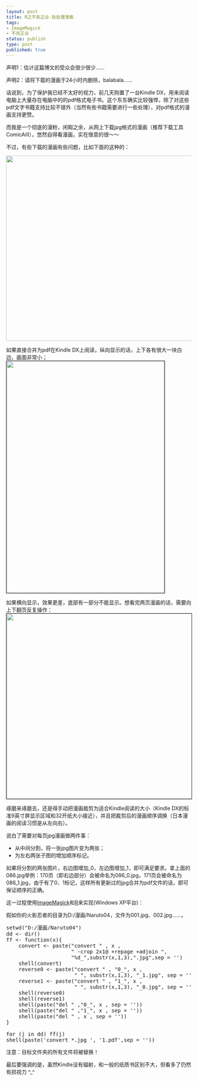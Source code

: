 ```yaml
--- 
layout: post
title: R之不务正业-批处理漫画
tags: 
- ImageMagick
- 不务正业
status: publish
type: post
published: true
---
```

声明1：估计这篇博文的受众会很少很少……

声明2：请将下载的漫画于24小时内删除，balabala……

话说到，为了保护我已经不太好的视力，前几天购置了一台Kindle DX，用来阅读电脑上大量存在电脑中的的pdf格式电子书。这个东东确实比较强悍，除了对这些pdf文字书籍支持比较不错外（当然有些书籍需要进行一些处理），对pdf格式的漫画支持更赞。

而我是一个彻底的漫粉，闲暇之余，从网上下载jpg格式的漫画（推荐下载工具ComicAiII），悠然自得看漫画，实在惬意的很～～

不过，有些下载的漫画有些问题，比如下面的这种的：

<a href="http://bjt.cos.name/wp-content/uploads/2010/10/Naruto_04_086.jpg"><img class="aligncenter size-full wp-image-10682" title="Naruto_04_086" src="http://bjt.cos.name/wp-content/uploads/2010/10/Naruto_04_086.jpg" alt="" width="644" height="503" /></a>
<p style="text-align: left;">如果直接合并为pdf在Kindle DX上阅读，纵向显示的话，上下各有很大一块白边，画面非常小；
<a href="http://bjt.cos.name/wp-content/uploads/2010/10/Naruto_04_086_1.jpg"><img class="aligncenter size-full wp-image-10682" style="border: 1px solid black;" title="Naruto_04_086_1" src="http://bjt.cos.name/wp-content/uploads/2010/10/Naruto_04_086_1.jpg" alt="" width="430" height="630" /></a></p>
如果横向显示，效果更差，底部有一部分不能显示。想看完两页漫画的话，需要向上下翻页反复操作：
<a href="http://bjt.cos.name/wp-content/uploads/2010/10/Naruto_04_086_2.jpg"><img class="aligncenter size-full wp-image-10682" style="border: 1px solid black;" title="Naruto_04_086_2" src="http://bjt.cos.name/wp-content/uploads/2010/10/Naruto_04_086_2.jpg" alt="" width="644" height="503" /></a>

琢磨来琢磨去，还是得手动把漫画裁剪为适合Kindle阅读的大小（Kindle DX的标准9英寸屏显示区域和32开纸大小接近），并且把裁剪后的漫画顺序调换（日本漫画的阅读习惯是从左向右）。

说白了需要对每页jpg漫画做两件事：
<ul>
	<li>从中间分割，将一张jpg图片变为两张；</li>
	<li>为左右两张子图的增加顺序标记。</li>
</ul>
如果将分割的两张图片，右边图增加_0，左边图增加_1，即可满足要求。拿上面的086.jpg举例：170页（即右边部分）会被命名为086_0.jpg，171页会被命名为086_1.jpg，由于有了0、1标记，这样所有更新过的jpg合并为pdf文件的话，即可保证顺序的正确。

这一过程使用<a href="http://www.imagemagick.technocozy.com/" target="_blank">ImageMagick</a>和<a href="http://www.r-project.org" target="_blank">R</a>来实现(Windows XP平台)：

假如你的火影忍者的目录为D:/漫画/Naruto04，文件为001.jpg、002.jpg……，
<pre lang="rsplus">setwd("D:/漫画/Naruto04")
dd &lt;- dir()
ff &lt;- function(x){
    convert &lt;- paste("convert " , x ,
                     " -crop 2x1@ +repage +adjoin ",
                     "%d_",substr(x,1,3),".jpg",sep = '')
    shell(convert)
    reverse0 &lt;- paste("convert " , "0_", x ,
                      " ", substr(x,1,3), "_1.jpg", sep = '')
    reverse1 &lt;- paste("convert " , "1_", x ,
                      " ", substr(x,1,3), "_0.jpg", sep = '')
    shell(reverse0)
    shell(reverse1)
    shell(paste("del " ,"0_", x , sep = ''))
    shell(paste("del " ,"1_", x , sep = ''))
    shell(paste("del " , x , sep = ''))
}

for (j in dd) ff(j)
shell(paste('convert *.jpg ', '1.pdf',sep = ''))
</pre>
<pre>注意：目标文件夹的所有文件将被替换！</pre>
最后要强调的是，虽然Kindle没有辐射，和一般的纸质书区别不大，但看多了仍然有损视力 ^_^
